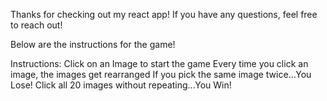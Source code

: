 Thanks for checking out my react app! If you have any questions, feel free to reach out! 

Below are the instructions for the game!


Instructions:
Click on an Image to start the game
Every time you click an image, the images get rearranged
If you pick the same image twice...You Lose!
Click all 20 images without repeating...You Win!